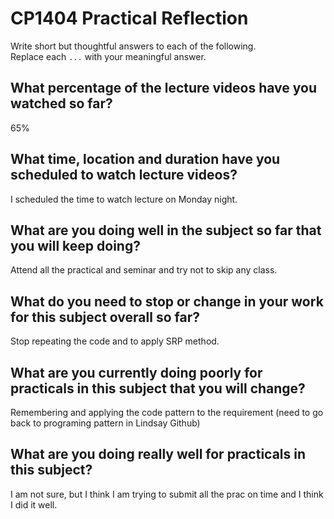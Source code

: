 # CP1404 Practical Reflection

Write short but thoughtful answers to each of the following.  
Replace each `...` with your meaningful answer.

## What percentage of the lecture videos have you watched so far?

65%

## What time, location and duration have you scheduled to watch lecture videos?

I scheduled the time to watch lecture on Monday night.

## What are you doing well in the subject so far that you will keep doing?

Attend all the practical and seminar and try not to skip any class. 

## What do you need to stop or change in your work for this subject overall so far?

Stop repeating the code and to apply SRP method.

## What are you currently doing poorly for practicals in this subject that you will change?

Remembering and applying the code pattern to the requirement (need to go back to programing pattern in Lindsay Github)

## What are you doing really well for practicals in this subject?

I am not sure, but I think I am trying to submit all the prac on time and I think I did it well.
